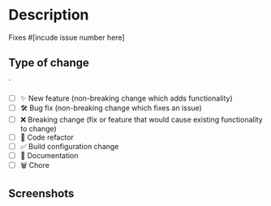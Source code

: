# Description
<!-- Please include a summary of the change and which issue is fixed. Please also include relevant motivation and context. List any dependencies that are required for this change. -->

Fixes #[incude issue number here]

## Type of change

<!-- Please delete options that are not relevant. -->
<!--- Put an `x` in all the boxes that apply: -->
`
- [ ] ✨ New feature (non-breaking change which adds functionality)
- [ ] 🛠️ Bug fix (non-breaking change which fixes an issue)
- [ ] ❌ Breaking change (fix or feature that would cause existing functionality to change)
- [ ] 🧹 Code refactor
- [ ] ✅ Build configuration change
- [ ] 📝 Documentation
- [ ] 🗑️ Chore

## Screenshots

<!-- Please add screenshots of your work if any. -->
